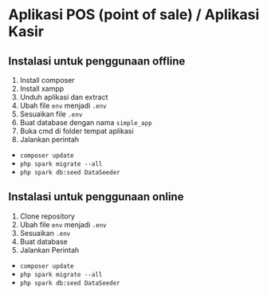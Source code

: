 # Aplikasi POS (point of sale) / Aplikasi Kasir

## Instalasi untuk penggunaan offline
1. Install composer
2. Install xampp
3. Unduh aplikasi dan extract 
4. Ubah file `env` menjadi `.env`
5. Sesuaikan file `.env`
6. Buat database dengan nama `simple_app`
7. Buka cmd di folder tempat aplikasi
8. Jalankan perintah
 - `composer update`
 - `php spark migrate --all`
 - `php spark db:seed DataSeeder`

## Instalasi untuk penggunaan online
1. Clone repository
2. Ubah file `env` menjadi `.env`
3. Sesuaikan `.env`
4. Buat database
5. Jalankan Perintah
 - `composer update`
 - `php spark migrate --all`
 - `php spark db:seed DataSeeder`

